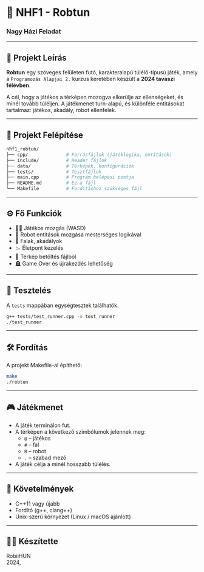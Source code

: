 # 🤖 NHF1 - Robtun

### Nagy Házi Feladat

---

## 📌 Projekt Leírás

**Robtun** egy szöveges felületen futó, karakteralapú túlélő-típusú játék, amely a `Programozás Alapjai 2.` kurzus keretében készült a **2024 tavaszi félévben**.

A cél, hogy a játékos a térképen mozogva elkerülje az ellenségeket, és minél tovább túléljen. A játékmenet turn-alapú, és különféle entitásokat tartalmaz: játékos, akadály, robot ellenfelek.

---

## 📁 Projekt Felépítése

```bash
nhf1_robtun/
├── cpp/              # Forrásfájlok (játéklogika, entitások)
├── include/          # Header fájlok
├── data/             # Térképek, konfigurációk
├── tests/            # Tesztfájlok
├── main.cpp          # Program belépési pontja
├── README.md         # Ez a fájl
└── Makefile          # Fordításhoz szükséges fájl
```

---

## ⚙️ Fő Funkciók

- 🧍‍♂️ Játékos mozgás (WASD)
- 🤖 Robot entitások mozgása mesterséges logikával
- 🧱 Falak, akadályok
- 📉 Életpont kezelés
- 💾 Térkép betöltés fájlból
- 🪦 Game Over és újrakezdés lehetőség

---

## 🧪 Tesztelés

A `tests` mappában egységtesztek találhatók.

```bash
g++ tests/test_runner.cpp -o test_runner
./test_runner
```

---

## 🛠️ Fordítás

A projekt Makefile-al építhető:

```bash
make
./robtun
```

---

## 🎮 Játékmenet

- A játék terminálon fut.
- A térképen a következő szimbólumok jelennek meg:
  - `@` – játékos
  - `#` – fal
  - `R` – robot
  - `.` – szabad mező
- A játék célja a minél hosszabb túlélés.

---

## 📄 Követelmények

- C++11 vagy újabb
- Fordító (g++, clang++)
- Unix-szerű környezet (Linux / macOS ajánlott)

---

## 👨‍💻 Készítette

RobiiHUN  
2024, 
